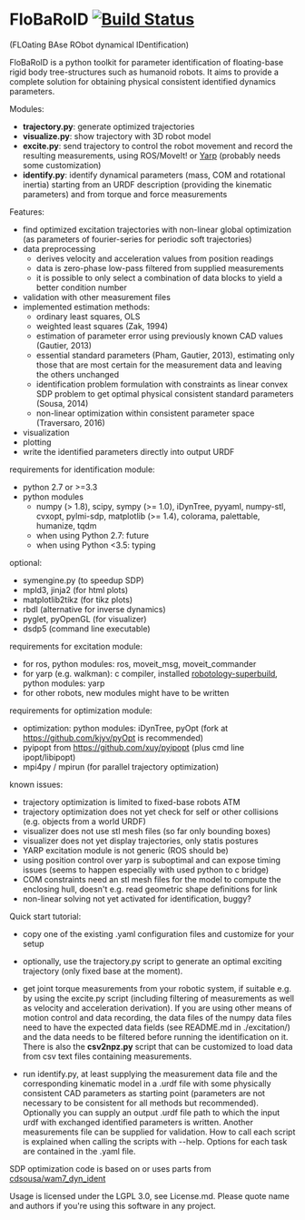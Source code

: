 # FloBaRoID [![Build Status](https://travis-ci.org/kjyv/FloBaRoID.svg?branch=master)](https://travis-ci.org/kjyv/FloBaRoID)

(FLOating BAse RObot dynamical IDentification)

FloBaRoID is a python toolkit for parameter identification of floating-base rigid body tree-structures such as
humanoid robots. It aims to provide a complete solution for obtaining physical consistent identified dynamics parameters.

Modules:

* **trajectory.py**: generate optimized trajectories
* **visualize.py**: show trajectory with 3D robot model 
* **excite.py**: send trajectory to control the robot movement and record the resulting measurements, using ROS/MoveIt! or [Yarp](https://github.com/robotology/yarp) (probably needs some customization)
* **identify.py**: identify dynamical parameters (mass, COM and rotational inertia) starting from an URDF description (providing the kinematic parameters) and from torque and force measurements


Features:

* find optimized excitation trajectories with non-linear global optimization (as parameters of fourier-series for periodic soft trajectories) 
* data preprocessing
    * derives velocity and acceleration values from position readings
    * data is zero-phase low-pass filtered from supplied measurements
    * it is possible to only select a combination of data blocks to yield a better condition number
* validation with other measurement files
* implemented estimation methods:
  * ordinary least squares, OLS
  * weighted least squares (Zak, 1994)
  * estimation of parameter error using previously known CAD values (Gautier, 2013)
  * essential standard parameters (Pham, Gautier, 2013), estimating only those that are most certain for the measurement data and leaving the others unchanged
  * identification problem formulation with constraints as linear convex SDP problem to get optimal physical consistent standard parameters (Sousa, 2014)
  * non-linear optimization within consistent parameter space (Traversaro, 2016)
* visualization
* plotting
* write the identified parameters directly into output URDF

requirements for identification module:

* python 2.7 or >=3.3
* python modules
	* numpy (> 1.8), scipy, sympy (>= 1.0), iDynTree, pyyaml, numpy-stl, cvxopt, pylmi-sdp, matplotlib (>= 1.4), colorama, palettable, humanize, tqdm
	* when using Python 2.7: future
	* when using Python <3.5: typing

optional:  

* symengine.py (to speedup SDP)
* mpld3, jinja2 (for html plots)
* matplotlib2tikz (for tikz plots)
* rbdl (alternative for inverse dynamics)
* pyglet, pyOpenGL (for visualizer)
* dsdp5 (command line executable)

requirements for excitation module:

* for ros, python modules: ros, moveit\_msg, moveit\_commander
* for yarp (e.g. walkman): c compiler, installed [robotology-superbuild](https://github.com/robotology-playground/robotology-superbuild), python modules: yarp
* for other robots, new modules might have to be written

requirements for optimization module:

* optimization: python modules: iDynTree, pyOpt (fork at https://github.com/kjyv/pyOpt is recommended)
* pyipopt from https://github.com/xuy/pyipopt (plus cmd line ipopt/libipopt)
* mpi4py / mpirun (for parallel trajectory optimization)


known issues:

* trajectory optimization is limited to fixed-base robots ATM
* trajectory optimization does not yet check for self or other collisions (e.g. objects from a world URDF)
* visualizer does not use stl mesh files (so far only bounding boxes)
* visualizer does not yet display trajectories, only statis postures
* YARP excitation module is not generic (ROS should be)
* using position control over yarp is suboptimal and can expose timing issues (seems to happen especially with used python to c bridge)
* COM constraints need an stl mesh files for the model to compute the enclosing hull, doesn't e.g. read geometric shape definitions for link
* non-linear solving not yet activated for identification, buggy?

Quick start tutorial:

* copy one of the existing .yaml configuration files and customize for your setup

* optionally, use the trajectory.py script to generate an optimal exciting trajectory (only fixed base at the moment).

* get joint torque measurements from your robotic system, if suitable e.g. by using the excite.py
  script (including filtering of measurements as well as velocity and acceleration derivation). If you are using other means of motion control and data recording, the data files of the numpy data files need to have the expected data fields (see README.md in ./excitation/) and the data needs to be filtered before running the identification on it. There is also the **csv2npz.py** script that can be customized to load data from csv text files containing measurements.

* run identify.py, at least supplying the measurement data file and the corresponding
  kinematic model in a .urdf file with some physically consistent CAD parameters as starting point
  (parameters are not necessary to be consistent for all methods but recommended).
Optionally you can supply an output .urdf file path to which the input urdf with exchanged
identified parameters is written. Another measurements file can be supplied for validation. How to call each script is explained when calling the scripts with --help. Options for each task are contained in the .yaml file.


SDP optimization code is based on or uses parts from [cdsousa/wam7\_dyn\_ident](https://github.com/cdsousa/wam7_dyn_ident)

Usage is licensed under the LGPL 3.0, see License.md. Please quote name and authors if you're using this software in any project.
